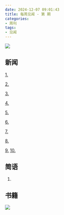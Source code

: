 ```yaml
---
date: 2024-12-07 09:01:43
title: 每周见闻 - 第 期
categories:
- 周刊
tags:
- 见闻
---
```

![](/images/2024/)

## 新闻
[1.]()

[2.]()

[3.]()

[4.]()

[5.]()

[6.]()

[7.]()

[8.]()

[9.]()
[10.]()


## 简语
1.


## 书籍

![](/images/2024/)
